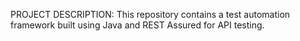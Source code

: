 PROJECT DESCRIPTION: This repository contains a test automation framework built using Java and REST Assured for API testing.
